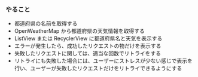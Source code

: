 ### やること

- 都道府県の名前を取得する
- OpenWeatherMap から都道府県の天気情報を取得する
- ListView または RecyclerView に都道府県名と天気を表示する
- エラーが発生したら、成功したリクエストの物だけを表示する
- 失敗したリクエストに関しては、適当な回数でリトライをする
- リトライにも失敗した場合には、ユーザーにストレスが少ない感じで表示を行い、ユーザーが失敗したリクエストだけをリトライできるようにする
